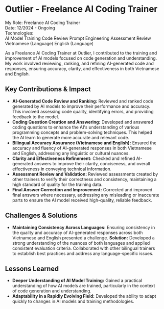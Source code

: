 <h1 class="text-4xl font-bold mb-8">Outlier - Freelance AI Coding Trainer</h1>
<div class="project-container">
    <div class="role-tech-container">
        <div class="role-container">
            <span class="role-label">My Role:</span>
            <span class="role-text">Freelance AI Coding Trainer</span>
        </div>
        <div class="role-container">
            <span class="role-label">Date:</span>
            <span class="role-text">12/2024 - Ongoing</span>
        </div>
        <div class="tech-container">
            <span class="tech-label">Technologies:</span>
            <div class="tech-list">
                <span class="tech-badge">AI Model Training</span>
                <span class="tech-badge">Code Review</span>
                <span class="tech-badge">Prompt Engineering</span>
                <span class="tech-badge">Assessment Review</span>
                <span class="tech-badge">Vietnamese (Language)</span>
                <span class="tech-badge">English (Language)</span>
            </div>
        </div>
    </div>
    <p class="project-description">
        As a Freelance AI Coding Trainer at Outlier, I contributed to the training and improvement of AI models focused on code generation and understanding.  My work involved reviewing, ranking, and refining AI-generated code and responses, ensuring accuracy, clarity, and effectiveness in both Vietnamese and English.
    </p>
    <h2 class="section-heading">Key Contributions & Impact</h2>
    <ul>
        <li><strong>AI-Generated Code Review and Ranking:</strong> Reviewed and ranked code generated by AI models to improve their performance and accuracy. This involved assessing code quality, identifying errors, and providing feedback to the model.</li>
        <li><strong>Coding Question Creation and Answering:</strong> Developed and answered coding questions to enhance the AI's understanding of various programming concepts and problem-solving techniques. This helped the AI learn to generate more accurate and relevant code.</li>
        <li><strong>Bilingual Accuracy Assurance (Vietnamese and English):</strong> Ensured the accuracy and fluency of AI-generated responses in both Vietnamese and English, addressing any linguistic or cultural nuances.</li>
        <li><strong>Clarity and Effectiveness Refinement:</strong> Checked and refined AI-generated answers to improve their clarity, conciseness, and overall effectiveness in conveying technical information.</li>
        <li><strong>Assessment Review and Validation:</strong> Reviewed assessments created by other trainers to verify their correctness and consistency, maintaining a high standard of quality for the training data.</li>
        <li><strong>Final Answer Correction and Improvement:</strong> Corrected and improved final answers where necessary, addressing any misleading or inaccurate parts to ensure the AI model received high-quality, reliable feedback.</li>
    </ul>
    <h2 class="section-heading">Challenges & Solutions</h2>
    <ul>
        <li>
            <div class="challenge-solution">
                <strong>Maintaining Consistency Across Languages:</strong> Ensuring consistency in the quality and accuracy of AI-generated responses across both Vietnamese and English presented a challenge.
                <span class="solution">
        <strong>Solution:</strong> Developed a strong understanding of the nuances of both languages and applied consistent evaluation criteria. Collaborated with other bilingual trainers to establish best practices and address any language-specific issues.
      </span>
            </div>
        </li>
    </ul>
    <h2 class="section-heading">Lessons Learned</h2>
    <ul>
        <li><strong>Deeper Understanding of AI Model Training:</strong> Gained a practical understanding of how AI models are trained, particularly in the context of code generation and understanding.</li>
        <li><strong>Adaptability in a Rapidly Evolving Field:</strong> Developed the ability to adapt quickly to changes in AI models and training methodologies.</li>
    </ul>
</div>